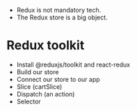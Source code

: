 - Redux is not mandatory tech.
- The Redux store is a big object.

# Redux toolkit

- Install @reduxjs/toolkit and react-redux
- Build our store
- Connect our store to our app
- Slice (cartSlice)
- Dispatch (an action)
- Selector
